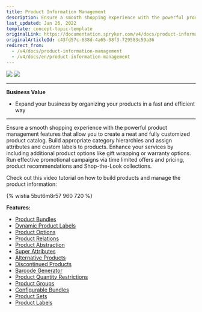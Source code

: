 ```yaml
---
title: Product Information Management
description: Ensure a smooth shopping experience with the powerful product management features that allow you to create a neat and fully customized product catalog.
last_updated: Jan 26, 2022
template: concept-topic-template
originalLink: https://documentation.spryker.com/v4/docs/product-information-management
originalArticleId: c43fd57c-638d-4a65-98f3-729583c59a36
redirect_from:
  - /v4/docs/product-information-management
  - /v4/docs/en/product-information-management
---
```


<div class='feature-text'>
    <div class='feature-images'>
    <img class="light-mode" src="https://spryker.s3.eu-central-1.amazonaws.com/docs/Document+360/Capabilities+icons/light/Product+Management.svg"/>
    <img class="dark-mode" src="https://spryker.s3.eu-central-1.amazonaws.com/docs/Document+360/Capabilities+icons/dark/Product+Management.svg"/>
    </div>
    <div class="feature-text-wrap">

***
**Business Value**
* Expand your business by organizing your products in a fast and efficient way
***
</div>
</div>

Ensure a smooth shopping experience with the powerful product management features that allow you to create a neat and fully customized product catalog. Build appropriate category hierarchies and assign attributes and custom labels to products. Enhance your services by including additional product options like gift wrapping or warranty options. Run effective promotional campaigns via time limited offers and pricing, product recommendations and Shop-the-Look collections.


Check out this video tutorial on how to build products and manage the product information:

{% wistia 5but6m8r57 960 720 %}


**Features:**
- [Product Bundles](/docs/scos/user/features/{{page.version}}/product-bundles-feature-overview.html)
- [Dynamic Product Labels](/docs/scos/user/features/{{page.version}}/product-labels-feature-overview.html#dynamic-product-label)
- [Product Options](/docs/scos/user/features/{{page.version}}/product-options-feature-overview.html)
- [Product Relations](/docs/scos/user/features/{{page.version}}/product-relations-feature-overview.html)
- [Product Abstraction](/docs/scos/user/features/{{page.version}}/product-feature-overview/product-feature-overview.html)
- [Super Attributes](/docs/scos/user/features/202005.0/product-information-management/super-attributes.html)
- [Alternative Products](/docs/scos/user/features/{{page.version}}/alternative-products-feature-overview.html)
- [Discontinued Products](/docs/scos/user/features/{{page.version}}/product-feature-overview/discontinued-products-overview.html)
- [Barcode Generator](/docs/scos/user/features/{{page.version}}/product-barcode-feature-overview.html)
- [Product Quantity Restrictions](/docs/scos/user/features/{{page.version}}/product-information-management/product-quantity-restrictions/product-quantity-restrictions.html)
- [Product Groups](/docs/scos/user/features/{{page.version}}/product-groups-feature-overview.html)
- [Configurable Bundles](/docs/scos/user/features/{{page.version}}/configurable-bundle-feature-overview.html)
- [Product Sets](/docs/scos/user/features/{{page.version}}/product-sets-feature-overview.html)
- [Product Labels](/docs/scos/user/features/{{page.version}}/product-labels-feature-overview.html)
